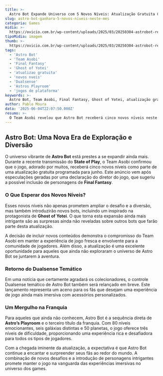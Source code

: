 ```yaml
---
title: >-
  Astro Bot Expande Universo com 5 Novos Níveis: Atualização Gratuita Chega em Junho
slug: astro-bot-ganhara-5-novos-niveis-neste-mes
categoria: Games
midia: >-
  https://ovicio.com.br/wp-content/uploads/2025/03/20250304-astrobot-rescuemission.webp
tipoMidia: imagem
thumb: >-
  https://ovicio.com.br/wp-content/uploads/2025/03/20250304-astrobot-rescuemission.webp
tags:
  - 'Astro Bot'
  - 'Team Asobi'
  - 'Final Fantasy'
  - 'Ghost of Yotei'
  - 'atualizao gratuita'
  - 'novos nveis'
  - 'Dualsense'
  - 'Astros Playroom'
  - 'jogos de plataforma'
keywords: >-
  Astro Bot, Team Asobi, Final Fantasy, Ghost of Yotei, atualização gratuita, novos níveis, Dualsense, Astro’s Playroom, jogos de plataforma
author: Pablo Moura
data: '2025-06-04T22:07:50.000Z'
resumo: >-
  O Team Asobi revelou que Astro Bot receberá cinco novos níveis neste mês, incorporando novos bots e uma atualização gratuita que promete enriquecer a experiência dos jogadores.
---
```


## Astro Bot: Uma Nova Era de Exploração e Diversão

O universo vibrante de **Astro Bot** está prestes a se expandir ainda mais. Durante a recente transmissão do **State of Play**, o Team Asobi confirmou que o jogo, adorado por muitos, receberá cinco novos níveis como parte de uma atualização gratuita programada para junho. Este anúncio vem após especulações geradas por uma declaração do diretor do jogo, que sugeriu a possível inclusão de personagens de **Final Fantasy**.

### O Que Esperar dos Novos Níveis?

Esses novos níveis não apenas prometem ampliar o desafio e a diversão, mas também introduzirão novos bots, incluindo um inspirado na protagonista de **Ghost of Yotei**. O que torna esta expansão ainda mais intrigante são as surpresas ainda não reveladas sobre outros bots que farão parte desta atualização.

A decisão de incluir novos conteúdos demonstra o compromisso do Team Asobi em manter a experiência de jogo fresca e envolvente para a comunidade de jogadores. Além disso, a atualização é uma excelente oportunidade para aqueles que ainda não exploraram o universo de Astro Bot se juntarem à aventura.

### Retorno do Dualsense Temático

Em uma notícia que certamente agradará os colecionadores, o controle Dualsense temático de Astro Bot também será relançado em breve. Este lançamento representa um aceno para os fãs que desejam uma experiência de jogo ainda mais imersiva com acessórios personalizados.

### Um Mergulho na Franquia

Para aqueles que ainda não conhecem, Astro Bot é a sequência direta de **Astro’s Playroom** e o terceiro título da franquia. Com 80 níveis emocionantes, seis galáxias distintas e 50 planetas, o jogo oferece três níveis de dificuldade, proporcionando uma experiência rica e desafiadora para todos os tipos de jogadores.

Com a chegada iminente da atualização, a expectativa é que Astro Bot continue a encantar e surpreender seus fãs ao redor do mundo. A combinação de novos desafios e a introdução de personagens intrigantes promete manter o jogo na vanguarda das experiências imersivas no universo dos games.